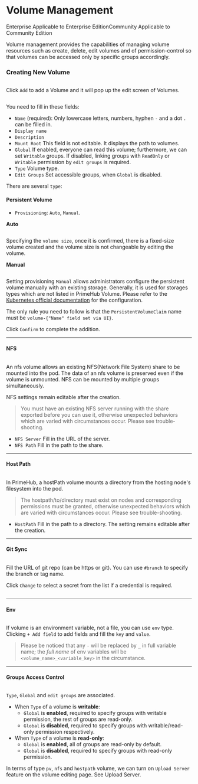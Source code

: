 # Volume Management

Enterprise Applicable to Enterprise EditionCommunity Applicable to Community Edition

Volume management provides the capabilities of managing volume resources such as create, delete, edit volumes and of permission-control so that volumes can be accessed only by specific groups accordingly.

### Creating New Volume

<figure><img src="../../.gitbook/assets/volume_list.png" alt=""><figcaption></figcaption></figure>

Click `Add` to add a Volume and it will pop up the edit screen of Volumes.

<figure><img src="../../.gitbook/assets/admin_dataset_v3.png" alt=""><figcaption></figcaption></figure>

You need to fill in these fields:

* `Name` (required): Only lowercase letters, numbers, hyphen `-` and a dot `.` can be filled in.
* `Display name`
* `Description`
* `Mount Root` This field is not editable. It displays the path to volumes.
* `Global` If enabled, everyone can read this volume; furthermore, we can set `Writable` groups. If disabled, linking groups with `ReadOnly` or `Writable` permission by `edit groups` is required.
* `Type` Volume type.
* `Edit Groups` Set accessible groups, when `Global` is disabled.

There are several `type`:

#### Persistent Volume

* `Provisioning`: `Auto`, `Manual`.

**Auto**

<figure><img src="../../.gitbook/assets/volume_pv_auto.png" alt=""><figcaption></figcaption></figure>

Specifying the `volume size`, once it is confirmed, there is a fixed-size volume created and the volume size is not changeable by editing the volume.

**Manual**

<figure><img src="../../.gitbook/assets/volume_pv_manual.png" alt=""><figcaption></figcaption></figure>

Setting provisioning `Manual` allows administrators configure the persistent volume manually with an existing storage. Generally, it is used for storages types which are not listed in PrimeHub Volume. Please refer to the [Kubernetes official documentation](https://kubernetes.io/docs/concepts/storage/persistent-datasets/) for the configuration.

The only rule you need to follow is that the `PersistentVolumeClaim` name must be `volume-{"Name" field set via UI}`.

Click `Confirm` to complete the addition.

***

#### NFS

<figure><img src="../../.gitbook/assets/volume_nfs.png" alt=""><figcaption></figcaption></figure>

An nfs volume allows an existing NFS(Network File System) share to be mounted into the pod. The data of an nfs volume is preserved even if the volume is unmounted. NFS can be mounted by multiple groups simultaneously.

NFS settings remain editable after the creation.

> You must have an existing NFS server running with the share exported before you can use it, otherwise unexpected behaviors which are varied with circumstances occur. Please see trouble-shooting.

* `NFS Server` Fill in the URL of the server.
* `NFS Path` Fill in the path to the share.

***

#### Host Path

<figure><img src="../../.gitbook/assets/volume_hostpath.png" alt=""><figcaption></figcaption></figure>

In PrimeHub, a hostPath volume mounts a directory from the hosting node's filesystem into the pod.

> The hostpath/to/directory must exist on nodes and corresponding permissions must be granted, otherwise unexpected behaviors which are varied with circumstances occur. Please see trouble-shooting.

* `HostPath` Fill in the path to a directory. The setting remains editable after the creation.

***

#### Git Sync

<figure><img src="../../.gitbook/assets/volume_gitsync.png" alt=""><figcaption></figcaption></figure>

Fill the URL of git repo (can be https or git). You can use `#branch` to specify the branch or tag name.

Click `Change` to select a secret from the list if a credential is required.

<figure><img src="../../.gitbook/assets/dataset_secret_list.png" alt=""><figcaption></figcaption></figure>

***

#### Env

<figure><img src="../../.gitbook/assets/volume_env.png" alt=""><figcaption></figcaption></figure>

If volume is an environment variable, not a file, you can use `env` type. Clicking `+ Add field` to add fields and fill the `key` and `value`.

> Please be noticed that any `-` will be replaced by `_` in full variable name; the _full name_ of env variables will be `<volume_name>_<variable_key>` in the circumstance.

***

#### Groups Access Control

<figure><img src="../../.gitbook/assets/edit_groups.png" alt=""><figcaption></figcaption></figure>

`Type`, `Global` and `edit groups` are associated.

* When `Type` of a volume is **writable**:
  * `Global` is **enabled**, required to specify groups with writable permission, the rest of groups are read-only.
  * `Global` is **disabled**, required to specify groups with writable/read-only permission respectively.
* When `Type` of a volume is **read-only**:
  * `Global` is **enabled**, all of groups are read-only by default.
  * `Global` is **disabled**, required to specify groups with read-only permission.



In terms of type `pv`, `nfs` and `hostpath` volume, we can turn on `Upload Server` feature on the volume editing page. See Upload Server.
